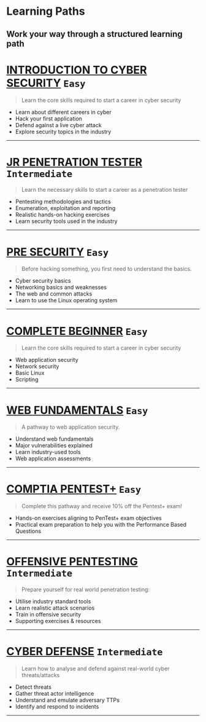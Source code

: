 

# Learning Paths
## Work your way through a structured learning path


# [INTRODUCTION TO CYBER SECURITY](https://github.com/C3LKO/TryHackMe/tree/master/Learning%20Path/Introduction%20to%20Cyber%20Security) `Easy`
> Learn the core skills required to start a career in cyber security
- Learn about different careers in cyber
- Hack your first application
- Defend against a live cyber attack
- Explore security topics in the industry

---

# [JR PENETRATION TESTER](https://github.com/C3LKO/TryHackMe/tree/master/Learning%20Path/Jr%20Penetration%20Tester) `Intermediate`
> Learn the necessary skills to start a career as a penetration tester
- Pentesting methodologies and tactics
- Enumeration, exploitation and reporting
- Realistic hands-on hacking exercises
- Learn security tools used in the industry

---

# [PRE SECURITY](https://github.com/C3LKO/TryHackMe/tree/master/Learning%20Path/Pre%20Security) `Easy`
> Before hacking something, you first need to understand the basics.
- Cyber security basics
- Networking basics and weaknesses
- The web and common attacks
- Learn to use the Linux operating system

---

# [COMPLETE BEGINNER](https://github.com/C3LKO/TryHackMe/tree/master/Learning%20Path/Complete%20Beginner) `Easy`
> Learn the core skills required to start a career in cyber security
- Web application security
- Network security
- Basic Linux
- Scripting

---

# [WEB FUNDAMENTALS](https://github.com/C3LKO/TryHackMe/tree/master/Learning%20Path/Web%20Fundamentals) `Easy`
> A pathway to web application security.
- Understand web fundamentals
- Major vulnerabilities explained
- Learn industry-used tools
- Web application assessments

---

# [COMPTIA PENTEST+](https://github.com/C3LKO/TryHackMe/tree/master/Learning%20Path/CompTIA%20Pentest%2B) `Easy`
> Complete this pathway and receive 10% off the Pentest+ exam!
- Hands-on exercises aligning to PenTest+ exam objectives
- Practical exam preparation to help you with the Performance Based Questions

---

# [OFFENSIVE PENTESTING](https://github.com/C3LKO/TryHackMe/tree/master/Learning%20Path/Offensive%20Pentesting) `Intermediate`
> Prepare yourself for real world penetration testing:
- Utilise industry standard tools
- Learn realistic attack scenarios
- Train in offensive security
- Supporting exercises & resources

---

# [CYBER DEFENSE](https://github.com/C3LKO/TryHackMe/tree/master/Learning%20Path/Cyber%20Defense) `Intermediate`
> Learn how to analyse and defend against real-world cyber threats/attacks
- Detect threats
- Gather threat actor intelligence
- Understand and emulate adversary TTPs
- Identify and respond to incidents

---
